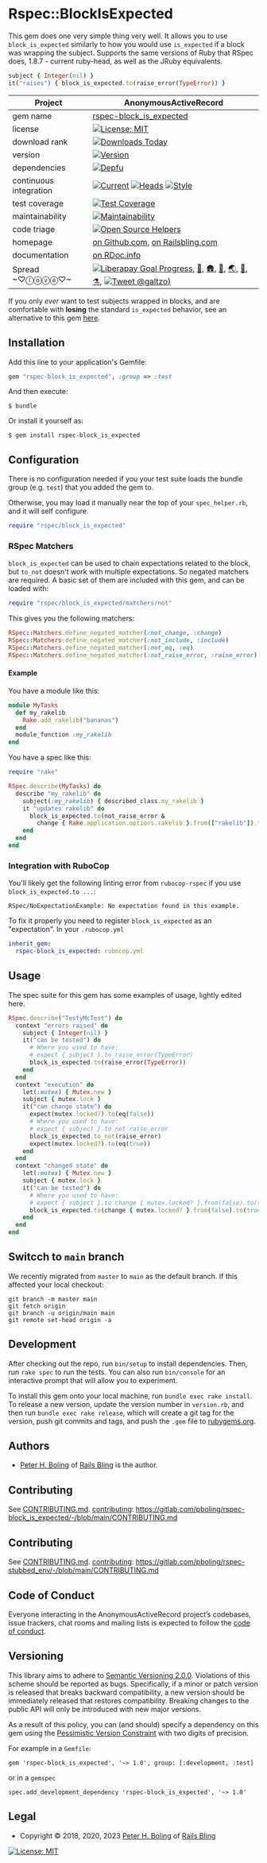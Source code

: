 # Rspec::BlockIsExpected

This gem does one very simple thing very well.  It allows you to use `block_is_expected` similarly to how you would use `is_expected` if a block was wrapping the subject.  Supports the same versions of Ruby that RSpec does, 1.8.7 - current ruby-head, as well as the JRuby equivalents.

```ruby
subject { Integer(nil) }
it("raises") { block_is_expected.to(raise_error(TypeError)) }
```

| Project                | AnonymousActiveRecord                                                                                                                                                                 |
|------------------------|---------------------------------------------------------------------------------------------------------------------------------------------------------------------------------------|
| gem name               | [rspec-block_is_expected](https://rubygems.org/gems/rspec-block_is_expected)                                                                                                          |
| license                | [![License: MIT](https://img.shields.io/badge/License-MIT-green.svg)](https://opensource.org/licenses/MIT)                                                                            |
| download rank          | [![Downloads Today](https://img.shields.io/gem/rd/rspec-block_is_expected.svg)](https://github.com/pboling/rspec-block_is_expected)                                                   |
| version                | [![Version](https://img.shields.io/gem/v/rspec-block_is_expected.svg)](https://rubygems.org/gems/rspec-block_is_expected)                                                             |
| dependencies           | [![Depfu][depfu-img]][depfu]                                                                                                                                                          |
| continuous integration | [![Current][🚎cwfi]][🚎cwf] [![Heads][🖐hwfi]][🖐hwf] [![Style][🧮swfi]][🧮swf]                                                                                                       |
| test coverage          | [![Test Coverage][cc-covi]][cc-cov]                                                                                                                                                   |
| maintainability        | [![Maintainability](https://api.codeclimate.com/v1/badges/ca0a12604ecc19f5e76d/maintainability)](https://codeclimate.com/github/pboling/rspec-block_is_expected/maintainability)      |
| code triage            | [![Open Source Helpers](https://www.codetriage.com/pboling/rspec-block_is_expected/badges/users.svg)](https://www.codetriage.com/pboling/rspec-block_is_expected)                     |
| homepage               | [on Github.com][homepage], [on Railsbling.com][blogpage]                                                                                                                              |
| documentation          | [on RDoc.info][documentation]                                                                                                                                                         |
| Spread ~♡ⓛⓞⓥⓔ♡~        | [![Liberapay Goal Progress][⛳liberapay-img]][⛳liberapay], [🧊][🧊berg], [🛖][🛖hut], [🧪][🧪lab], [🌏][aboutme], [👼][angellist], [⚗️][devto], [![Tweet @galtzo][followme])][twitter] |

[🚎cwf]: https://github.com/pboling/rspec-block_is_expected/actions/workflows/current.yml
[🚎cwfi]: https://github.com/pboling/rspec-block_is_expected/actions/workflows/current.yml/badge.svg
[🖐hwf]: https://github.com/pboling/rspec-block_is_expected/actions/workflows/heads.yml
[🖐hwfi]: https://github.com/pboling/rspec-block_is_expected/actions/workflows/heads.yml/badge.svg
[🧮swf]: https://github.com/pboling/rspec-block_is_expected/actions/workflows/style.yml
[🧮swfi]: https://github.com/pboling/rspec-block_is_expected/actions/workflows/style.yml/badge.svg

If you only _ever_ want to test subjects wrapped in blocks, and are comfortable with **losing** the standard `is_expected` behavior, see an alternative to this gem [here](https://github.com/christopheraue/ruby-rspec-is_expected_block/).

## Installation

Add this line to your application's Gemfile:

```ruby
gem "rspec-block_is_expected", :group => :test
```

And then execute:

    $ bundle

Or install it yourself as:

    $ gem install rspec-block_is_expected

## Configuration

There is no configuration needed if you your test suite loads the bundle group (e.g. `test`) that you added the gem to.

Otherwise, you may load it manually near the top of your `spec_helper.rb`, and it will self configure.
```ruby
require "rspec/block_is_expected"
```

### RSpec Matchers

`block_is_expected` can be used to chain expectations related to the block,
but `to_not` doesn't work with multiple expectations.
So negated matchers are required. A basic set of them are included with this gem, and can be loaded with:

```ruby
require "rspec/block_is_expected/matchers/not"
```

This gives you the following matchers:
```ruby
RSpec::Matchers.define_negated_matcher(:not_change, :change)
RSpec::Matchers.define_negated_matcher(:not_include, :include)
RSpec::Matchers.define_negated_matcher(:not_eq, :eq)
RSpec::Matchers.define_negated_matcher(:not_raise_error, :raise_error)
```

#### Example

You have a module like this:

```ruby
module MyTasks
  def my_rakelib
    Rake.add_rakelib("bananas")
  end
  module_function :my_rakelib
end
```

You have a spec like this:

```ruby
require "rake"

RSpec.describe(MyTasks) do
  describe "my_rakelib" do
    subject(:my_rakelib) { described_class.my_rakelib }
    it "updates rakelib" do
      block_is_expected.to(not_raise_error &
        change { Rake.application.options.rakelib }.from(["rakelib"]).to(%w[rakelib bananas]))
    end
  end
end
```

### Integration with RuboCop

You'll likely get the following linting error from `rubocop-rspec` if you use `block_is_expected.to ...`:
```
RSpec/NoExpectationExample: No expectation found in this example.
```

To fix it properly you need to register `block_is_expected` as an "expectation".  In your `.rubocop.yml`

```yml
inherit_gem:
  rspec-block_is_expected: rubocop.yml
```

## Usage

The spec suite for this gem has some examples of usage, lightly edited here.

```ruby
RSpec.describe("TestyMcTest") do
  context "errors raised" do
    subject { Integer(nil) }
    it("can be tested") do
      # Where you used to have:
      # expect { subject }.to raise_error(TypeError)
      block_is_expected.to(raise_error(TypeError))
    end
  end
  context "execution" do
    let(:mutex) { Mutex.new }
    subject { mutex.lock }
    it("can change state") do
      expect(mutex.locked?).to(eq(false))
      # Where you used to have:
      # expect { subject }.to_not raise_error
      block_is_expected.to_not(raise_error)
      expect(mutex.locked?).to(eq(true))
    end
  end
  context "changed state" do
    let(:mutex) { Mutex.new }
    subject { mutex.lock }
    it("can be tested") do
      # Where you used to have:
      # expect { subject }.to change { mutex.locked? }.from(false).to(true)
      block_is_expected.to(change { mutex.locked? }.from(false).to(true))
    end
  end
end
```

## Switcch to `main` branch

We recently migrated from `master` to `main` as the default branch.  If this affected your local checkout:
```shell
git branch -m master main
git fetch origin
git branch -u origin/main main
git remote set-head origin -a
```

## Development

After checking out the repo, run `bin/setup` to install dependencies. Then, run `rake spec` to run the tests. You can also run `bin/console` for an interactive prompt that will allow you to experiment.

To install this gem onto your local machine, run `bundle exec rake install`. To release a new version, update the version number in `version.rb`, and then run `bundle exec rake release`, which will create a git tag for the version, push git commits and tags, and push the `.gem` file to [rubygems.org](https://rubygems.org).

## Authors

* [Peter H. Boling][peterboling] of [Rails Bling][railsbling] is the author.

## Contributing

See [CONTRIBUTING.md][contributing].
[contributing]: https://gitlab.com/pboling/rspec-block_is_expected/-/blob/main/CONTRIBUTING.md

## Contributing

See [CONTRIBUTING.md][contributing].
[contributing]: https://gitlab.com/pboling/rspec-stubbed_env/-/blob/main/CONTRIBUTING.md

## Code of Conduct

Everyone interacting in the AnonymousActiveRecord project’s codebases, issue trackers, chat rooms and mailing lists is expected to follow the [code of conduct](https://github.com/pboling/anonymous_active_record/blob/master/CODE_OF_CONDUCT.md).

## Versioning

This library aims to adhere to [Semantic Versioning 2.0.0][semver].
Violations of this scheme should be reported as bugs. Specifically,
if a minor or patch version is released that breaks backward
compatibility, a new version should be immediately released that
restores compatibility. Breaking changes to the public API will
only be introduced with new major versions.

As a result of this policy, you can (and should) specify a
dependency on this gem using the [Pessimistic Version Constraint][pvc] with two digits of precision.

For example in a `Gemfile`:

    gem 'rspec-block_is_expected', '~> 1.0', group: [:development, :test]

or in a `gemspec`

    spec.add_development_dependency 'rspec-block_is_expected', '~> 1.0'

## Legal

* Copyright © 2018, 2020, 2023 [Peter H. Boling][peterboling] of [Rails Bling][railsbling]

[![License: MIT](https://img.shields.io/badge/License-MIT-green.svg)](https://opensource.org/licenses/MIT)

[aboutme]: https://about.me/peter.boling
[angellist]: https://angel.co/peter-boling
[blogpage]: http://www.railsbling.com/tags/rspec-block_is_expected/
[cc-cov]: https://codeclimate.com/github/pboling/rspec-block_is_expected/test_coverage
[cc-covi]: https://api.codeclimate.com/v1/badges/ca0a12604ecc19f5e76d/test_coverage
[contributing]: CONTRIBUTING.md
[depfu]: https://depfu.com/github/pboling/rspec-block_is_expected?project_id=5614
[depfu-img]: https://badges.depfu.com/badges/272ce0df3bc6df5cbea9354e2c3b65af/count.svg
[devto]: https://dev.to/galtzo
[documentation]: http://rdoc.info/github/pboling/rspec-block_is_expected/frames
[followme]: https://img.shields.io/twitter/follow/galtzo.svg?style=social&label=Follow
[homepage]: https://github.com/pboling/rspec-block_is_expected
[license]: LICENSE.txt
[peterboling]: https://about.me/peter.boling
[pvc]: http://guides.rubygems.org/patterns/#pessimistic-version-constraint
[railsbling]: http://www.railsbling.com
[semver]: http://semver.org/
[twitter]: http://twitter.com/galtzo
[🧊berg]: https://codeberg.org/pboling
[🛖hut]: https://sr.ht/~galtzo/
[🧪lab]: https://gitlab.com/pboling
[⛳liberapay]: https://liberapay.com/pboling/donate
[⛳liberapay-img]: https://img.shields.io/liberapay/goal/pboling.svg?logo=liberapay
